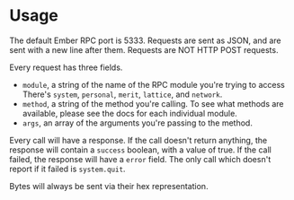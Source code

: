 # Usage

The default Ember RPC port is 5333. Requests are sent as JSON, and are sent with a new line after them. Requests are NOT HTTP POST requests.

Every request has three fields.
- `module`, a string of the name of the RPC module you're trying to access There's `system`, `personal`, `merit`, `lattice`, and `network`.
- `method`, a string of the method you're calling. To see what methods are available, please see the docs for each individual module.
- `args`, an array of the arguments you're passing to the method.

Every call will have a response. If the call doesn't return anything, the response will contain a `success` boolean, with a value of true. If the call failed, the response will have a `error` field. The only call which doesn't report if it failed is `system.quit`.

Bytes will always be sent via their hex representation.
